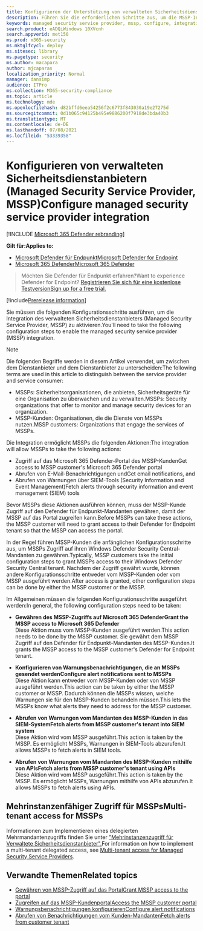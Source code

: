 ```yaml
---
title: Konfigurieren der Unterstützung von verwalteten Sicherheitsdienstanbietern
description: Führen Sie die erforderlichen Schritte aus, um die MSSP-Integration mit Microsoft Defender für Endpunkt zu konfigurieren.
keywords: managed security service provider, mssp, configure, integration
search.product: eADQiWindows 10XVcnh
search.appverid: met150
ms.prod: m365-security
ms.mktglfcycl: deploy
ms.sitesec: library
ms.pagetype: security
ms.author: macapara
author: mjcaparas
localization_priority: Normal
manager: dansimp
audience: ITPro
ms.collection: M365-security-compliance
ms.topic: article
ms.technology: mde
ms.openlocfilehash: d82bffd6eea54256f2c6773f843030a19e27275d
ms.sourcegitcommit: 0d1b065c94125b495e9886200f7918de3bda40b3
ms.translationtype: MT
ms.contentlocale: de-DE
ms.lasthandoff: 07/08/2021
ms.locfileid: "53339358"
---
```

# <a name="configure-managed-security-service-provider-integration"></a><span data-ttu-id="4d044-104">Konfigurieren von verwalteten Sicherheitsdienstanbietern (Managed Security Service Provider, MSSP)</span><span class="sxs-lookup"><span data-stu-id="4d044-104">Configure managed security service provider integration</span></span>

[!INCLUDE [Microsoft 365 Defender rebranding](../../includes/microsoft-defender.md)]

<span data-ttu-id="4d044-105">**Gilt für:**</span><span class="sxs-lookup"><span data-stu-id="4d044-105">**Applies to:**</span></span>
- [<span data-ttu-id="4d044-106">Microsoft Defender für Endpunkt</span><span class="sxs-lookup"><span data-stu-id="4d044-106">Microsoft Defender for Endpoint</span></span>](https://go.microsoft.com/fwlink/p/?linkid=2154037)
- [<span data-ttu-id="4d044-107">Microsoft 365 Defender</span><span class="sxs-lookup"><span data-stu-id="4d044-107">Microsoft 365 Defender</span></span>](https://go.microsoft.com/fwlink/?linkid=2118804)

><span data-ttu-id="4d044-108">Möchten Sie Defender für Endpunkt erfahren?</span><span class="sxs-lookup"><span data-stu-id="4d044-108">Want to experience Defender for Endpoint?</span></span> [<span data-ttu-id="4d044-109">Registrieren Sie sich für eine kostenlose Testversion</span><span class="sxs-lookup"><span data-stu-id="4d044-109">Sign up for a free trial.</span></span>](https://www.microsoft.com/microsoft-365/windows/microsoft-defender-atp?ocid=docs-mssp-support-abovefoldlink)
 
[!include[Prerelease information](../../includes/prerelease.md)]

<span data-ttu-id="4d044-110">Sie müssen die folgenden Konfigurationsschritte ausführen, um die Integration des verwalteten Sicherheitsdienstanbieters (Managed Security Service Provider, MSSP) zu aktivieren.</span><span class="sxs-lookup"><span data-stu-id="4d044-110">You'll need to take the following configuration steps to enable the managed security service provider (MSSP) integration.</span></span>

>[!NOTE]
><span data-ttu-id="4d044-111">Die folgenden Begriffe werden in diesem Artikel verwendet, um zwischen dem Dienstanbieter und dem Dienstanbieter zu unterscheiden:</span><span class="sxs-lookup"><span data-stu-id="4d044-111">The following terms are used in this article to distinguish between the service provider and service consumer:</span></span>
> - <span data-ttu-id="4d044-112">MSSPs: Sicherheitsorganisationen, die anbieten, Sicherheitsgeräte für eine Organisation zu überwachen und zu verwalten.</span><span class="sxs-lookup"><span data-stu-id="4d044-112">MSSPs: Security organizations that offer to monitor and manage security devices for an organization.</span></span>
> - <span data-ttu-id="4d044-113">MSSP-Kunden: Organisationen, die die Dienste von MSSPs nutzen.</span><span class="sxs-lookup"><span data-stu-id="4d044-113">MSSP customers: Organizations that engage the services of MSSPs.</span></span>

<span data-ttu-id="4d044-114">Die Integration ermöglicht MSSPs die folgenden Aktionen:</span><span class="sxs-lookup"><span data-stu-id="4d044-114">The integration will allow MSSPs to take the following actions:</span></span>

- <span data-ttu-id="4d044-115">Zugriff auf das Microsoft 365 Defender-Portal des MSSP-Kunden</span><span class="sxs-lookup"><span data-stu-id="4d044-115">Get access to MSSP customer's Microsoft 365 Defender portal</span></span>
- <span data-ttu-id="4d044-116">Abrufen von E-Mail-Benachrichtigungen und</span><span class="sxs-lookup"><span data-stu-id="4d044-116">Get email notifications, and</span></span> 
- <span data-ttu-id="4d044-117">Abrufen von Warnungen über SIEM-Tools (Security Information and Event Management)</span><span class="sxs-lookup"><span data-stu-id="4d044-117">Fetch alerts through security information and event management (SIEM) tools</span></span>

<span data-ttu-id="4d044-118">Bevor MSSPs diese Aktionen ausführen können, muss der MSSP-Kunde Zugriff auf den Defender für Endpunkt-Mandanten gewähren, damit der MSSP auf das Portal zugreifen kann.</span><span class="sxs-lookup"><span data-stu-id="4d044-118">Before MSSPs can take these actions, the MSSP customer will need to grant access to their Defender for Endpoint tenant so that the MSSP can access the portal.</span></span> 
 

<span data-ttu-id="4d044-119">In der Regel führen MSSP-Kunden die anfänglichen Konfigurationsschritte aus, um MSSPs Zugriff auf ihren Windows Defender Security Central-Mandanten zu gewähren.</span><span class="sxs-lookup"><span data-stu-id="4d044-119">Typically, MSSP customers take the initial configuration steps to grant MSSPs access to their Windows Defender Security Central tenant.</span></span> <span data-ttu-id="4d044-120">Nachdem der Zugriff gewährt wurde, können andere Konfigurationsschritte entweder vom MSSP-Kunden oder vom MSSP ausgeführt werden.</span><span class="sxs-lookup"><span data-stu-id="4d044-120">After access is granted, other configuration steps can be done by either the MSSP customer or the MSSP.</span></span>


<span data-ttu-id="4d044-121">Im Allgemeinen müssen die folgenden Konfigurationsschritte ausgeführt werden:</span><span class="sxs-lookup"><span data-stu-id="4d044-121">In general, the following configuration steps need to be taken:</span></span>


- <span data-ttu-id="4d044-122">**Gewähren des MSSP-Zugriffs auf Microsoft 365 Defender**</span><span class="sxs-lookup"><span data-stu-id="4d044-122">**Grant the MSSP access to Microsoft 365 Defender**</span></span> <br>
<span data-ttu-id="4d044-123">Diese Aktion muss vom MSSP-Kunden ausgeführt werden.</span><span class="sxs-lookup"><span data-stu-id="4d044-123">This action needs to be done by the MSSP customer.</span></span> <span data-ttu-id="4d044-124">Sie gewährt dem MSSP Zugriff auf den Defender für Endpunkt-Mandanten des MSSP-Kunden.</span><span class="sxs-lookup"><span data-stu-id="4d044-124">It grants the MSSP access to the MSSP customer's Defender for Endpoint tenant.</span></span>
 

- <span data-ttu-id="4d044-125">**Konfigurieren von Warnungsbenachrichtigungen, die an MSSPs gesendet werden**</span><span class="sxs-lookup"><span data-stu-id="4d044-125">**Configure alert notifications sent to MSSPs**</span></span> <br>
<span data-ttu-id="4d044-126">Diese Aktion kann entweder vom MSSP-Kunden oder von MSSP ausgeführt werden.</span><span class="sxs-lookup"><span data-stu-id="4d044-126">This action can be taken by either the MSSP customer or MSSP.</span></span> <span data-ttu-id="4d044-127">Dadurch können die MSSPs wissen, welche Warnungen sie für den MSSP-Kunden behandeln müssen.</span><span class="sxs-lookup"><span data-stu-id="4d044-127">This lets the MSSPs know what alerts they need to address for the MSSP customer.</span></span>

- <span data-ttu-id="4d044-128">**Abrufen von Warnungen vom Mandanten des MSSP-Kunden in das SIEM-System**</span><span class="sxs-lookup"><span data-stu-id="4d044-128">**Fetch alerts from MSSP customer's tenant into SIEM system**</span></span> <br> <span data-ttu-id="4d044-129">Diese Aktion wird vom MSSP ausgeführt.</span><span class="sxs-lookup"><span data-stu-id="4d044-129">This action is taken by the MSSP.</span></span> <span data-ttu-id="4d044-130">Es ermöglicht MSSPs, Warnungen in SIEM-Tools abzurufen.</span><span class="sxs-lookup"><span data-stu-id="4d044-130">It allows MSSPs to fetch alerts in SIEM tools.</span></span>

- <span data-ttu-id="4d044-131">**Abrufen von Warnungen vom Mandanten des MSSP-Kunden mithilfe von APIs**</span><span class="sxs-lookup"><span data-stu-id="4d044-131">**Fetch alerts from MSSP customer's tenant using APIs**</span></span> <br>
<span data-ttu-id="4d044-132">Diese Aktion wird vom MSSP ausgeführt.</span><span class="sxs-lookup"><span data-stu-id="4d044-132">This action is taken by the MSSP.</span></span> <span data-ttu-id="4d044-133">Es ermöglicht MSSPs, Warnungen mithilfe von APIs abzurufen.</span><span class="sxs-lookup"><span data-stu-id="4d044-133">It allows MSSPs to fetch alerts using APIs.</span></span>

## <a name="multi-tenant-access-for-mssps"></a><span data-ttu-id="4d044-134">Mehrinstanzenfähiger Zugriff für MSSPs</span><span class="sxs-lookup"><span data-stu-id="4d044-134">Multi-tenant access for MSSPs</span></span>
<span data-ttu-id="4d044-135">Informationen zum Implementieren eines delegierten Mehrmandantenzugriffs finden Sie unter ["Mehrinstanzenzugriff für Verwaltete Sicherheitsdienstanbieter".](https://techcommunity.microsoft.com/t5/microsoft-defender-atp/multi-tenant-access-for-managed-security-service-providers/ba-p/1533440)</span><span class="sxs-lookup"><span data-stu-id="4d044-135">For information on how to implement a multi-tenant delegated access, see [Multi-tenant access for Managed Security Service Providers](https://techcommunity.microsoft.com/t5/microsoft-defender-atp/multi-tenant-access-for-managed-security-service-providers/ba-p/1533440).</span></span>



## <a name="related-topics"></a><span data-ttu-id="4d044-136">Verwandte Themen</span><span class="sxs-lookup"><span data-stu-id="4d044-136">Related topics</span></span>
- [<span data-ttu-id="4d044-137">Gewähren von MSSP-Zugriff auf das Portal</span><span class="sxs-lookup"><span data-stu-id="4d044-137">Grant MSSP access to the portal</span></span>](grant-mssp-access.md)
- [<span data-ttu-id="4d044-138">Zugreifen auf das MSSP-Kundenportal</span><span class="sxs-lookup"><span data-stu-id="4d044-138">Access the MSSP customer portal</span></span>](access-mssp-portal.md)
- [<span data-ttu-id="4d044-139">Warnungsbenachrichtigungen konfigurieren</span><span class="sxs-lookup"><span data-stu-id="4d044-139">Configure alert notifications</span></span>](configure-mssp-notifications.md)
- [<span data-ttu-id="4d044-140">Abrufen von Benachrichtigungen vom Kunden-Mandanten</span><span class="sxs-lookup"><span data-stu-id="4d044-140">Fetch alerts from customer tenant</span></span>](fetch-alerts-mssp.md)

